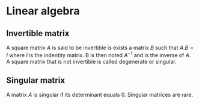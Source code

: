 # Linear algebra


## Invertible matrix
A square matrix $A$ is said to be invertible is exists a matrix $B$ such that $A.B = I$ where $I$ is the indentity matrix. B is then noted $A^{-1}$ and is the inverse of $A$. A square matrix that is not invertible is called degenerate or singular. 

## Singular matrix
A matrix $A$ is singular if its determinant equals $0$. Singular matrices are rare.